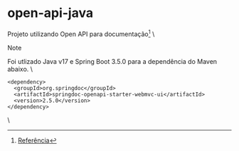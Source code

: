 # open-api-java
Projeto utilizando Open API para documentação[^1]
\\
> [!NOTE]
> Foi utlizado Java v17 e Spring Boot 3.5.0 para a dependência do Maven abaixo.
\\
```maven
<dependency>
  <groupId>org.springdoc</groupId>
  <artifactId>springdoc-openapi-starter-webmvc-ui</artifactId>
  <version>2.5.0</version>
</dependency>
```
\\
[^1]: [Referência](https://mvnrepository.com/artifact/org.springdoc/springdoc-openapi-starter-webmvc-ui/2.5.0)

